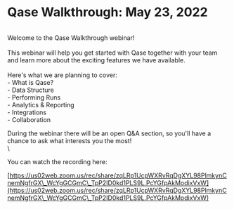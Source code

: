 # Qase Walkthrough: May 23, 2022

<figure><img src="https://qase.intercom-attachments-1.com/i/o/552527265/b07d49b30b919a061b0cb261/banner.png" alt=""><figcaption></figcaption></figure>

Welcome to the Qase Walkthrough webinar!\
\
This webinar will help you get started with Qase together with your team and learn more about the exciting features we have available.\
\
Here's what we are planning to cover:\
\- What is Qase?\
\- Data Structure\
\- Performing Runs\
\- Analytics & Reporting\
\- Integrations\
\- Collaboration

During the webinar there will be an open Q\&A section, so you'll have a chance to ask what interests you the most!\
\


You can watch the recording here:

[https://us02web.zoom.us/rec/share/zqLRp1UcpWXRvRqDgXYL98PlmkynCnemNgfrGX\_WcYgGCGmC\_TpP2ID0kd1PLS9L.PcYGfpAkModixVxW](https://us02web.zoom.us/rec/share/zqLRp1UcpWXRvRqDgXYL98PlmkynCnemNgfrGX\_WcYgGCGmC\_TpP2ID0kd1PLS9L.PcYGfpAkModixVxW)
